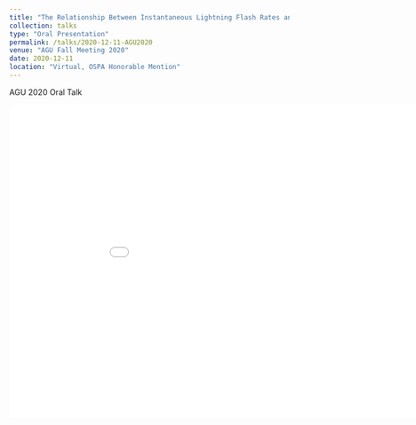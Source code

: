```yaml
---
title: "The Relationship Between Instantaneous Lightning Flash Rates and TGF Production in Thunderstorms"
collection: talks
type: "Oral Presentation"
permalink: /talks/2020-12-11-AGU2020
venue: "AGU Fall Meeting 2020"
date: 2020-12-11
location: "Virtual, OSPA Honorable Mention"
---
```


AGU 2020 Oral Talk

<iframe src="../files/agu_2020_talk_v2.mp4" width="962px" height="565px" frameborder="0">This is an embedded <a target="_blank"</iframe>


